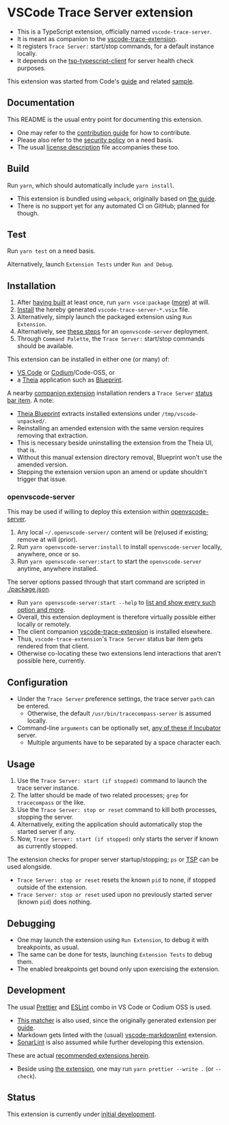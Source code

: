 # VSCode Trace Server extension

* This is a TypeScript extension, officially named `vscode-trace-server`.
* It is meant as companion to the [vscode-trace-extension][vscode-trace-extension].
* It registers `Trace Server:` start/stop commands, for a default instance locally.
* It depends on the [tsp-typescript-client][client] for server health check purposes.

This extension was started from Code's [guide][guide] and related [sample][sample].

## Documentation

This README is the usual entry point for documenting this extension.

* One may refer to the [contribution guide](CONTRIBUTING.md) for how to contribute.
* Please also refer to the [security policy](SECURITY.md) on a need basis.
* The usual [license description](LICENSE.md) file accompanies these too.

## Build

Run `yarn`, which should automatically include `yarn install`.

* This extension is bundled using `webpack`, originally based on [the guide][guide].
* There is no support yet for any automated CI on GitHub; planned for though.

## Test

Run `yarn test` on a need basis.

Alternatively, launch `Extension Tests` under `Run and Debug`.

## Installation

1. After [having built](#build) at least once, run `yarn vsce:package` ([more][vsce]) at will.
1. [Install][install] the hereby generated `vscode-trace-server-*.vsix` file.
1. Alternatively, simply launch the packaged extension using `Run Extension`.
1. Alternatively, see [these steps](#openvscode-server) for an `openvscode-server` deployment.
1. Through `Command Palette`, the `Trace Server:` start/stop commands should be available.

This extension can be installed in either one (or many) of:

* [VS Code][code] or [Codium][codium]/Code-OSS, or
* a [Theia][theia] application such as [Blueprint][blueprint].

A nearby [companion extension][vscode-trace-extension] installation renders a `Trace Server`
[status bar item][item]. A note:

* [Theia Blueprint][blueprint] extracts installed extensions under `/tmp/vscode-unpacked/`.
* Reinstalling an amended extension with the same version requires removing that extraction.
* This is necessary beside uninstalling the extension from the Theia UI, that is.
* Without this manual extension directory removal, Blueprint won't use the amended version.
* Stepping the extension version upon an amend or update shouldn't trigger that issue.

### openvscode-server

This may be used if willing to deploy this extension within [openvscode-server][linux].

1. Any local `~/.openvscode-server/` content will be (re)used if existing; remove at will (prior).
1. Run `yarn openvscode-server:install` to install `openvscode-server` locally, anywhere, once or so.
1. Run `yarn openvscode-server:start` to start the `openvscode-server` anytime, anywhere installed.

The server options passed through that start command are scripted in [./package.json](package.json).

* Run `yarn openvscode-server:start --help` to [list and show every such option and more][linux].
* Overall, this extension deployment is therefore virtually possible either locally or remotely.
* The client companion [vscode-trace-extension][vscode-trace-extension] is installed elsewhere.
* Thus, `vscode-trace-extension`'s `Trace Server` status bar item gets rendered from that client.
* Otherwise co-locating these two extensions lend interactions that aren't possible here, currently.

## Configuration

* Under the `Trace Server` preference settings, the trace server `path` can be entered.
  * Otherwise, the default `/usr/bin/tracecompass-server` is assumed locally.
* Command-line `arguments` can be optionally set, [any of these if Incubator][server] server.
  * Multiple arguments have to be separated by a space character each.

## Usage

1. Use the `Trace Server: start (if stopped)` command to launch the trace server instance.
1. The latter should be made of two related processes; `grep` for `tracecompass` or the like.
1. Use the `Trace Server: stop or reset` command to kill both processes, stopping the server.
1. Alternatively, exiting the application should automatically stop the started server if any.
1. Now, `Trace Server: start (if stopped)` only starts the server if known as currently stopped.

The extension checks for proper server startup/stopping; `ps` or [TSP][tsp] can be used alongside.

* `Trace Server: stop or reset` resets the known `pid` to none, if stopped outside of the extension.
* `Trace Server: stop or reset` used upon no previously started server (known `pid`) does nothing.

## Debugging

* One may launch the extension using `Run Extension`, to debug it with breakpoints, as usual.
* The same can be done for tests, launching `Extension Tests` to debug them.
* The enabled breakpoints get bound only upon exercising the extension.

## Development

The usual [Prettier][prettier] and [ESLint][eslint] combo in VS Code or Codium OSS is used.

* [This matcher][matcher] is also used, since the originally generated extension per [guide].
* Markdown gets linted with the (usual) [vscode-markdownlint][markdownlint] extension.
* [SonarLint][sonarlint] is also assumed while further developing this extension.

These are actual [recommended extensions herein](.vscode/extensions.json).

* Beside using [the extension][prettier], one may run `yarn prettier --write .` (or `--check`).

## Status

This extension is currently under [initial development][backlog].

[backlog]: https://github.com/eclipse-cdt-cloud/vscode-trace-extension/issues/15
[blueprint]: https://theia-ide.org/docs/blueprint_download
[client]: https://github.com/eclipse-cdt-cloud/tsp-typescript-client
[code]: https://code.visualstudio.com
[codium]: https://vscodium.com
[eslint]: https://open-vsx.org/extension/dbaeumer/vscode-eslint
[guide]: https://code.visualstudio.com/api/get-started/your-first-extension
[install]: https://code.visualstudio.com/docs/editor/extension-marketplace#_install-from-a-vsix
[item]: https://github.com/eclipse-cdt-cloud/vscode-trace-extension/pull/120
[linux]: https://github.com/gitpod-io/openvscode-server#linux
[markdownlint]: https://open-vsx.org/extension/DavidAnson/vscode-markdownlint
[matcher]: https://open-vsx.org/extension/amodio/tsl-problem-matcher
[prettier]: https://open-vsx.org/extension/esbenp/prettier-vscode
[sample]: https://github.com/microsoft/vscode-extension-samples/blob/main/helloworld-sample
[server]: https://git.eclipse.org/r/plugins/gitiles/tracecompass.incubator/org.eclipse.tracecompass.incubator/+/refs/heads/master/trace-server/#running-the-server
[sonarlint]: https://open-vsx.org/extension/SonarSource/sonarlint-vscode
[theia]: https://theia-ide.org
[tsp]: https://github.com/eclipse-cdt-cloud/trace-server-protocol
[vsce]: https://code.visualstudio.com/api/working-with-extensions/publishing-extension#vsce
[vscode-trace-extension]: https://github.com/eclipse-cdt-cloud/vscode-trace-extension
